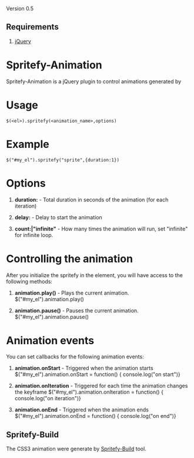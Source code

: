 Version 0.5

## Requirements

1. [jQuery]

[jQuery]: http://docs.jquery.com/Downloading_jQuery "jQuery"

# Spritefy-Animation

Spritefy-Animation is a jQuery plugin to control animations generated by 

[Spritefy-Build]: https://github.com/giuliandrimba/spritefy-build "Spritefy-Build"

# Usage

	$(<el>).spritefy(<animation_name>,options)

# Example

	$("#my_el").spritefy("sprite",{duration:1})

# Options

1. **duration:<number>** - Total duration in seconds of the animation (for each iteration)

2. **delay:<number>** - Delay to start the animation

3. **count:<number>|"infinite"** - How many times the animation will run, set "infinite" for infinite loop.

# Controlling the animation

After you initialize the spritefy in the element, you will have access to the following methods:

1. **animation.play()** - Plays the current animation.
	$("#my_el").animation.play()

2. **animation.pause()** - Pauses the current animation.
	$("#my_el").animation.pause()

# Animation events

You can set callbacks for the following animation events:

1. **animation.onStart** - Triggered when the animation starts
	$("#my_el").animation.onStart = function() { console.log("on start")}

2. **animation.onIteration** - Triggered for each time the animation changes the keyframe
	$("#my_el").animation.onIteration = function() { console.log("on iteration")}

3. **animation.onEnd** - Triggered when the animation ends
	$("#my_el").animation.onEnd = function() { console.log("on end")}


## Spritefy-Build

The CSS3 animation were generate by [Spritefy-Build] tool.

[Spritefy-Build]: https://github.com/giuliandrimba/spritefy-build "Spritefy-Build"